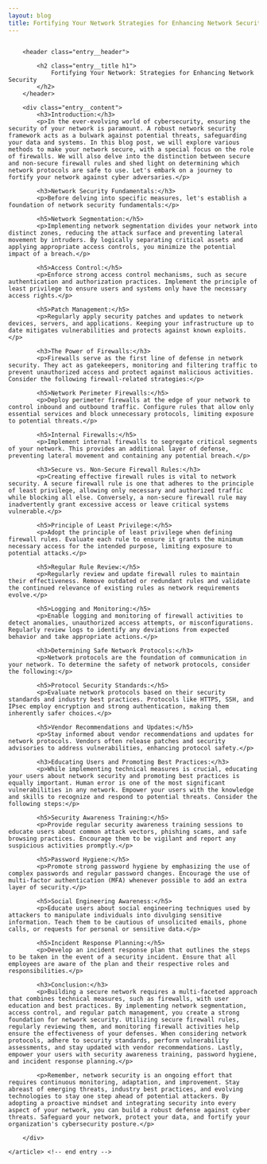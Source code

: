 ```yaml
---
layout: blog
title: Fortifying Your Network Strategies for Enhancing Network Security
---
```



<div id="main" class="s-content__main large-8 column">
    <article class="entry">

        <header class="entry__header">

            <h2 class="entry__title h1">
                Fortifying Your Network: Strategies for Enhancing Network Security
            </h2>        
        </header>
        
        <div class="entry__content">
            <h3>Introduction:</h3>
            <p>In the ever-evolving world of cybersecurity, ensuring the security of your network is paramount. A robust network security framework acts as a bulwark against potential threats, safeguarding your data and systems. In this blog post, we will explore various methods to make your network secure, with a special focus on the role of firewalls. We will also delve into the distinction between secure and non-secure firewall rules and shed light on determining which network protocols are safe to use. Let's embark on a journey to fortify your network against cyber adversaries.</p>

            <h3>Network Security Fundamentals:</h3>
            <p>Before delving into specific measures, let's establish a foundation of network security fundamentals:</p>

            <h5>Network Segmentation:</h5>
            <p>Implementing network segmentation divides your network into distinct zones, reducing the attack surface and preventing lateral movement by intruders. By logically separating critical assets and applying appropriate access controls, you minimize the potential impact of a breach.</p>

            <h5>Access Control:</h5>
            <p>Enforce strong access control mechanisms, such as secure authentication and authorization practices. Implement the principle of least privilege to ensure users and systems only have the necessary access rights.</p>

            <h5>Patch Management:</h5>
            <p>Regularly apply security patches and updates to network devices, servers, and applications. Keeping your infrastructure up to date mitigates vulnerabilities and protects against known exploits.</p>

            <h3>The Power of Firewalls:</h3>
            <p>Firewalls serve as the first line of defense in network security. They act as gatekeepers, monitoring and filtering traffic to prevent unauthorized access and protect against malicious activities. Consider the following firewall-related strategies:</p>

            <h5>Network Perimeter Firewalls:</h5>
            <p>Deploy perimeter firewalls at the edge of your network to control inbound and outbound traffic. Configure rules that allow only essential services and block unnecessary protocols, limiting exposure to potential threats.</p>

            <h5>Internal Firewalls:</h5>
            <p>Implement internal firewalls to segregate critical segments of your network. This provides an additional layer of defense, preventing lateral movement and containing any potential breach.</p>

            <h3>Secure vs. Non-Secure Firewall Rules:</h3>
            <p>Creating effective firewall rules is vital to network security. A secure firewall rule is one that adheres to the principle of least privilege, allowing only necessary and authorized traffic while blocking all else. Conversely, a non-secure firewall rule may inadvertently grant excessive access or leave critical systems vulnerable.</p>

            <h5>Principle of Least Privilege:</h5>
            <p>Adopt the principle of least privilege when defining firewall rules. Evaluate each rule to ensure it grants the minimum necessary access for the intended purpose, limiting exposure to potential attacks.</p>

            <h5>Regular Rule Review:</h5>
            <p>Regularly review and update firewall rules to maintain their effectiveness. Remove outdated or redundant rules and validate the continued relevance of existing rules as network requirements evolve.</p>

            <h5>Logging and Monitoring:</h5>
            <p>Enable logging and monitoring of firewall activities to detect anomalies, unauthorized access attempts, or misconfigurations. Regularly review logs to identify any deviations from expected behavior and take appropriate actions.</p>

            <h3>Determining Safe Network Protocols:</h3>
            <p>Network protocols are the foundation of communication in your network. To determine the safety of network protocols, consider the following:</p>

            <h5>Protocol Security Standards:</h5>
            <p>Evaluate network protocols based on their security standards and industry best practices. Protocols like HTTPS, SSH, and IPsec employ encryption and strong authentication, making them inherently safer choices.</p>

            <h5>Vendor Recommendations and Updates:</h5>
            <p>Stay informed about vendor recommendations and updates for network protocols. Vendors often release patches and security advisories to address vulnerabilities, enhancing protocol safety.</p>

            <h3>Educating Users and Promoting Best Practices:</h3>
            <p>While implementing technical measures is crucial, educating your users about network security and promoting best practices is equally important. Human error is one of the most significant vulnerabilities in any network. Empower your users with the knowledge and skills to recognize and respond to potential threats. Consider the following steps:</p>

            <h5>Security Awareness Training:</h5>
            <p>Provide regular security awareness training sessions to educate users about common attack vectors, phishing scams, and safe browsing practices. Encourage them to be vigilant and report any suspicious activities promptly.</p>

            <h5>Password Hygiene:</h5>
            <p>Promote strong password hygiene by emphasizing the use of complex passwords and regular password changes. Encourage the use of multi-factor authentication (MFA) whenever possible to add an extra layer of security.</p>

            <h5>Social Engineering Awareness:</h5>
            <p>Educate users about social engineering techniques used by attackers to manipulate individuals into divulging sensitive information. Teach them to be cautious of unsolicited emails, phone calls, or requests for personal or sensitive data.</p>

            <h5>Incident Response Planning:</h5>
            <p>Develop an incident response plan that outlines the steps to be taken in the event of a security incident. Ensure that all employees are aware of the plan and their respective roles and responsibilities.</p>

            <h3>Conclusion:</h3>
            <p>Building a secure network requires a multi-faceted approach that combines technical measures, such as firewalls, with user education and best practices. By implementing network segmentation, access control, and regular patch management, you create a strong foundation for network security. Utilizing secure firewall rules, regularly reviewing them, and monitoring firewall activities help ensure the effectiveness of your defenses. When considering network protocols, adhere to security standards, perform vulnerability assessments, and stay updated with vendor recommendations. Lastly, empower your users with security awareness training, password hygiene, and incident response planning.</p>

            <p>Remember, network security is an ongoing effort that requires continuous monitoring, adaptation, and improvement. Stay abreast of emerging threats, industry best practices, and evolving technologies to stay one step ahead of potential attackers. By adopting a proactive mindset and integrating security into every aspect of your network, you can build a robust defense against cyber threats. Safeguard your network, protect your data, and fortify your organization's cybersecurity posture.</p>

        </div> 

    </article> <!-- end entry -->

</div> <!-- end main -->   
